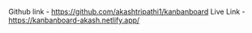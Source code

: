 Github link - https://github.com/akashtripathi1/kanbanboard Live Link - https://kanbanboard-akash.netlify.app/
